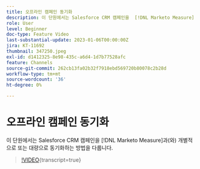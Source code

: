 ```yaml
---
title: 오프라인 캠페인 동기화
description: 이 단원에서는 Salesforce CRM 캠페인을  [!DNL Marketo Measure] (으)와 개별적으로 또는 대량으로 동기화하는 방법을 다룹니다.
role: User
level: Beginner
doc-type: Feature Video
last-substantial-update: 2023-01-06T00:00:00Z
jira: KT-11692
thumbnail: 347250.jpeg
exl-id: d1412325-8e98-435c-a6d4-1d7b77528afc
feature: Channels
source-git-commit: 262cb13fa02b32f7918ebd569720b80078c2b28d
workflow-type: tm+mt
source-wordcount: '36'
ht-degree: 0%

---
```


# 오프라인 캠페인 동기화

이 단원에서는 Salesforce CRM 캠페인을 [!DNL Marketo Measure]과(와) 개별적으로 또는 대량으로 동기화하는 방법을 다룹니다.

>[!VIDEO](https://video.tv.adobe.com/v/3421388/?learn=on&captions=kor){transcript=true}
